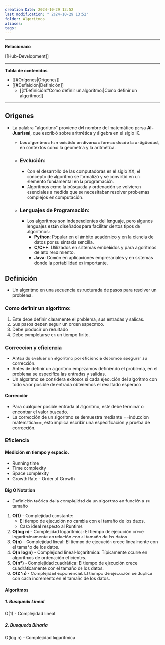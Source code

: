 ```yaml
---
creation Date: 2024-10-29 13:52
last modification: " 2024-10-29 13:52"
folder: Algoritmos
aliases: 
tags:
---
```

___
**Relacionado**

[[Hub-Development]]

---
**Tabla de contenidos**

- [[#Orígenes|Orígenes]]
- [[#Definición|Definición]]
	- [[#Definición#Como definir un algoritmo:|Como definir un algoritmo:]]

___
## Orígenes
- La palabra "algoritmo" proviene del nombre del matemático persa **Al-Juarismi**, que escribió sobre aritmética y álgebra en el siglo IX.
    - Los algoritmos han existido en diversas formas desde la antigüedad, en contextos como la geometría y la aritmética.
    
	- ### **Evolución**:
	    - Con el desarrollo de las computadoras en el siglo XX, el concepto de algoritmo se formalizó y se convirtió en un elemento fundamental en la programación.
	    - Algoritmos como la búsqueda y ordenación se volvieron esenciales a medida que se necesitaban resolver problemas complejos en computación.
    
	- ### **Lenguajes de Programación**:
	    - Los algoritmos son independientes del lenguaje, pero algunos lenguajes están diseñados para facilitar ciertos tipos de algoritmos:
	        - **Python**: Popular en el ámbito académico y en la ciencia de datos por su sintaxis sencilla.
	        - **C/C++**: Utilizados en sistemas embebidos y para algoritmos de alto rendimiento.
	        - **Java**: Común en aplicaciones empresariales y en sistemas donde la portabilidad es importante.

## Definición
- Un algoritmo en una secuencia estructurada de pasos para resolver un problema.
### Como definir un algoritmo:
1. Este debe definir claramente el problema, sus entradas y salidas.
2. Sus  pasos deben seguir un orden especifico.
3. Debe producir un resultado
4. Debe completarse en un tiempo finito.
### Corrección y eficiencia
- Antes de evaluar un algoritmo por eficiencia debemos asegurar su corrección.
- Antes de definir un algoritmo empezamos definiendo el problema, en el problema se especifica las entradas y salidas.
- Un algoritmo se considera exitosos si cada ejecución del algoritmo con todo valor posible de entrada obtenemos el resultado esperado
#### Corrección
- Para cualquier posible entrada al algoritmo, este debe terminar o encontrar el valor buscado.
- La corrección de un algoritmo se demuestra mediante ==induccion matematica==, esto implica escribir una especificación y prueba de corrección.
### Eficiencia
#### Medición en tiempo y espacio.
- Running time
- Time complexity
- Space complexity
- Growth Rate - Order of Growth
#### Big O Notation
- Definición teórica de la complejidad de un algoritmo en función a su tamaño.

1. **O(1)** - Complejidad constante:
	- El tiempo de ejecución no cambia con el tamaño de los datos.
	- Caso ideal respecto al Runtime.
1. **O(log n)** - Complejidad logarítmica: El tiempo de ejecución crece logarítmicamente en relación con el tamaño de los datos.
2. **O(n)** - Complejidad lineal: El tiempo de ejecución crece linealmente con el tamaño de los datos.
3. **O(n log n)** - Complejidad lineal-logarítmica: Típicamente ocurre en algoritmos de ordenación eficientes.
4. **O(n²)** - Complejidad cuadrática: El tiempo de ejecución crece cuadráticamente con el tamaño de los datos.
5. **O(2^n)** - Complejidad exponencial: El tiempo de ejecución se duplica con cada incremento en el tamaño de los datos.
#### Algoritmos
##### 1. Busqueda Lineal
O(1) - Complejidad lineal
##### 2. Busqueda Binaria
O(log n) - Complejidad logaritmica